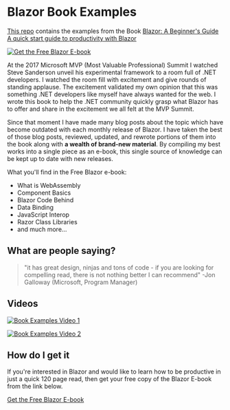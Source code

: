 # Blazor Book Examples

[This repo](https://github.com/EdCharbeneau/BlazorBookExamples) contains the examples from the Book [Blazor: A Beginner's Guide
A quick start guide to productivity with Blazor](https://www.telerik.com/campaigns/blazor/wp-beginners-guide-ebook)

[![Get the Free Blazor E-book](https://edcharbeneau.com/img/posts/1200x628_Facebook-Twitter-LinkedIn-Reddit.png)](https://www.telerik.com/campaigns/blazor/wp-beginners-guide-ebook)

At the 2017 Microsoft MVP (Most Valuable Professional) Summit I watched Steve Sanderson unveil his experimental framework to a room full of .NET developers. I watched the room fill with excitement and give rounds of standing applause. The excitement validated my own opinion that this was something .NET developers like myself have always wanted for the web. I wrote this book to help the .NET community quickly grasp what Blazor has to offer and share in the excitement we all felt at the MVP Summit.

Since that moment I have made many blog posts about the topic which have become outdated with each monthly release of Blazor. I have taken the best of those blog posts, reviewed, updated, and rewrote portions of them into the book along with **a wealth of brand-new material**. By compiling my best works into a single piece as an e-book, this single source of knowledge can be kept up to date with new releases.

What you'll find in the Free Blazor e-book:

- What is WebAssembly
- Component Basics
- Blazor Code Behind
- Data Binding
- JavaScript Interop
- Razor Class Libraries
- and much more...

## What are people saying?

> "it has great design, ninjas and tons of code - if you are looking for compelling read, there is not nothing better I can recommend" -Jon Galloway (Microsoft, Program Manager)

## Videos
 
[![Book Examples Video 1](https://i9.ytimg.com/vi/v1iR95_sGBY/mqdefault.jpg?time=1585951180550&sqp=CLThnvQF&rs=AOn4CLC2mfOUKOwvc0QJEV8xY7Wuz2ZtYg)](https://youtu.be/4uH2Ahz6fIE)

[![Book Examples Video 2](https://i9.ytimg.com/vi/NtTsxtI3NbQ/mq2.jpg?sqp=CNfonvQF&rs=AOn4CLBHi7nVDdziS0FUW6wkHGUw7luqsw)](https://youtu.be/0fuV9Zp0Wl0)

## How do I get it

If you're interested in Blazor and would like to learn how to be productive in just a quick 120 page read, then get your free copy of the Blazor E-book from the link below.

[Get the Free Blazor E-book](https://www.telerik.com/campaigns/blazor/wp-beginners-guide-ebook)
